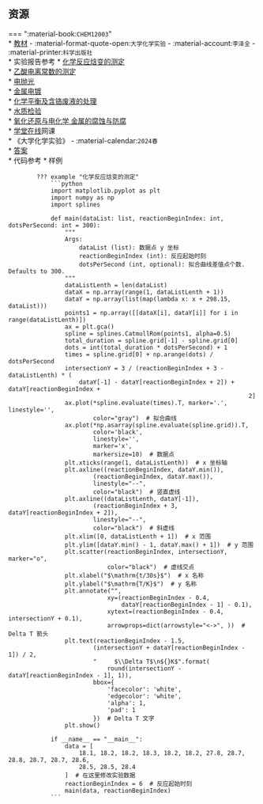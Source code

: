 ## 资源  
=== ":material-book:`CHEM12003`"  
    * [教材](https://api.hanximeng.com/lanzou/?url=https://cqu-openlib.lanzout.com/iWJ072ap8gpc&type=down) - :material-format-quote-open:`大学化学实验` - :material-account:`李泽全` - :material-printer:`科学出版社`  
    * 实验报告参考
        * [化学反应焓变的测定](https://api.hanximeng.com/lanzou/?url=https://cqu-openlib.lanzout.com/i3sFu2ap8ryh&type=down)  
        * [乙酸电离常数的测定](https://api.hanximeng.com/lanzou/?url=https://cqu-openlib.lanzout.com/iRZv42ap8reh&type=down)  
        * [电抛光](https://api.hanximeng.com/lanzou/?url=https://cqu-openlib.lanzout.com/irRHK2ap8v6d&type=down)  
        * [金属电镀](https://api.hanximeng.com/lanzou/?url=https://cqu-openlib.lanzout.com/inwDB2ap8w2f&type=down)  
        * [化学平衡及含铬废液的处理](https://api.hanximeng.com/lanzou/?url=https://cqu-openlib.lanzout.com/ihOfU2ap8sva&type=down)  
        * [水质检验](https://api.hanximeng.com/lanzou/?url=https://cqu-openlib.lanzout.com/ikddC2ap8ucd&type=down)  
        * [氧化还原与电化学 金属的腐蚀与防腐](https://api.hanximeng.com/lanzou/?url=https://cqu-openlib.lanzout.com/iVWAw2ap8tpa&type=down)  
    * [学堂在线](https://www.xuetangx.com/)网课  
        * 《大学化学实验》 - :material-calendar:`2024春`  
            * [答案](https://api.hanximeng.com/lanzou/?url=https://cqu-openlib.lanzout.com/i91Wn2ap8o7c&type=down)  
    * 代码参考
        <!--* 模块化部分
            ??? example "程序本体"
                ```python
                import matplotlib.pyplot as plt
                import numpy as np
                import splines
                def main(dataList: list, reactionBeginIndex: int, dotsPerSecond: int = 300):
                    """
                    Args:
                        dataList (list): 数据点 y 坐标
                        reactionBeginIndex (int): 反应起始时刻
                        dotsPerSecond (int, optional): 拟合曲线差值点个数. Defaults to 300.
                    """
                    dataListLenth = len(dataList)
                    dataX = np.array(range(1, dataListLenth + 1))
                    dataY = np.array(list(map(lambda x: x + 298.15, dataList)))
                    points1 = np.array([[dataX[i], dataY[i]] for i in range(dataListLenth)])
                    ax = plt.gca()
                    spline = splines.CatmullRom(points1, alpha=0.5)
                    total_duration = spline.grid[-1] - spline.grid[0]
                    dots = int(total_duration * dotsPerSecond) + 1
                    times = spline.grid[0] + np.arange(dots) / dotsPerSecond
                    intersectionY = 3 / (reactionBeginIndex + 3 - dataListLenth) * (
                        dataY[-1] - dataY[reactionBeginIndex + 2]) + dataY[reactionBeginIndex +
                                                                        2]
                    ax.plot(*spline.evaluate(times).T, marker='.', linestyle='',
                            color="gray")  # 拟合曲线
                    ax.plot(*np.asarray(spline.evaluate(spline.grid)).T,
                            color='black',
                            linestyle='',
                            marker='x',
                            markersize=10)  # 数据点
                    plt.xticks(range(1, dataListLenth))  # x 坐标轴
                    plt.axline((reactionBeginIndex, dataY.min()),
                            (reactionBeginIndex, dataY.max()),
                            linestyle="--",
                            color="black")  # 竖直虚线
                    plt.axline((dataListLenth, dataY[-1]),
                            (reactionBeginIndex + 3, dataY[reactionBeginIndex + 2]),
                            linestyle="--",
                            color="black")  # 斜虚线
                    plt.xlim([0, dataListLenth + 1])  # x 范围
                    plt.ylim([dataY.min() - 1, dataY.max() + 1])  # y 范围
                    plt.scatter(reactionBeginIndex, intersectionY, marker="o",
                                color="black")  # 虚线交点
                    plt.xlabel("$\mathrm{t/30s}$")  # x 名称
                    plt.ylabel("$\mathrm{T/K}$")  # y 名称
                    plt.annotate("",
                                xy=(reactionBeginIndex - 0.4,
                                    dataY[reactionBeginIndex - 1] - 0.1),
                                xytext=(reactionBeginIndex - 0.4, intersectionY + 0.1),
                                arrowprops=dict(arrowstyle="<->", ))  # Delta T 箭头
                    plt.text(reactionBeginIndex - 1.5,
                            (intersectionY + dataY[reactionBeginIndex - 1]) / 2,
                            "     $\\Delta T$\n${}K$".format(
                                round(intersectionY - dataY[reactionBeginIndex - 1], 1)),
                            bbox={
                                'facecolor': 'white',
                                'edgecolor': 'white',
                                'alpha': 1,
                                'pad': 1
                            })  # Delta T 文字
                    plt.show()
                if __name__ == "__main__":
                    data = [
                        18.1, 18.2, 18.2, 18.3, 18.2, 18.2, 27.8, 28.7, 28.8, 28.7, 28.7, 28.6,
                        28.5, 28.5, 28.4
                    ]  # 在这里修改实验数据
                    reactionBeginIndex = 6  # 反应起始时刻
                    main(data, reactionBeginIndex)
                ```-->
        * 样例  
        
            ??? example "化学反应焓变的测定"
                ```python
                import matplotlib.pyplot as plt
                import numpy as np
                import splines

                def main(dataList: list, reactionBeginIndex: int, dotsPerSecond: int = 300):
                    """
                    Args:
                        dataList (list): 数据点 y 坐标
                        reactionBeginIndex (int): 反应起始时刻
                        dotsPerSecond (int, optional): 拟合曲线差值点个数. Defaults to 300.
                    """
                    dataListLenth = len(dataList)
                    dataX = np.array(range(1, dataListLenth + 1))
                    dataY = np.array(list(map(lambda x: x + 298.15, dataList)))
                    points1 = np.array([[dataX[i], dataY[i]] for i in range(dataListLenth)])
                    ax = plt.gca()
                    spline = splines.CatmullRom(points1, alpha=0.5)
                    total_duration = spline.grid[-1] - spline.grid[0]
                    dots = int(total_duration * dotsPerSecond) + 1
                    times = spline.grid[0] + np.arange(dots) / dotsPerSecond
                    intersectionY = 3 / (reactionBeginIndex + 3 - dataListLenth) * (
                        dataY[-1] - dataY[reactionBeginIndex + 2]) + dataY[reactionBeginIndex +
                                                                        2]
                    ax.plot(*spline.evaluate(times).T, marker='.', linestyle='',
                            color="gray")  # 拟合曲线
                    ax.plot(*np.asarray(spline.evaluate(spline.grid)).T,
                            color='black',
                            linestyle='',
                            marker='x',
                            markersize=10)  # 数据点
                    plt.xticks(range(1, dataListLenth))  # x 坐标轴
                    plt.axline((reactionBeginIndex, dataY.min()),
                            (reactionBeginIndex, dataY.max()),
                            linestyle="--",
                            color="black")  # 竖直虚线
                    plt.axline((dataListLenth, dataY[-1]),
                            (reactionBeginIndex + 3, dataY[reactionBeginIndex + 2]),
                            linestyle="--",
                            color="black")  # 斜虚线
                    plt.xlim([0, dataListLenth + 1])  # x 范围
                    plt.ylim([dataY.min() - 1, dataY.max() + 1])  # y 范围
                    plt.scatter(reactionBeginIndex, intersectionY, marker="o",
                                color="black")  # 虚线交点
                    plt.xlabel("$\mathrm{t/30s}$")  # x 名称
                    plt.ylabel("$\mathrm{T/K}$")  # y 名称
                    plt.annotate("",
                                xy=(reactionBeginIndex - 0.4,
                                    dataY[reactionBeginIndex - 1] - 0.1),
                                xytext=(reactionBeginIndex - 0.4, intersectionY + 0.1),
                                arrowprops=dict(arrowstyle="<->", ))  # Delta T 箭头
                    plt.text(reactionBeginIndex - 1.5,
                            (intersectionY + dataY[reactionBeginIndex - 1]) / 2,
                            "     $\\Delta T$\n${}K$".format(
                                round(intersectionY - dataY[reactionBeginIndex - 1], 1)),
                            bbox={
                                'facecolor': 'white',
                                'edgecolor': 'white',
                                'alpha': 1,
                                'pad': 1
                            })  # Delta T 文字
                    plt.show()
                
                if __name__ == "__main__":
                    data = [
                        18.1, 18.2, 18.2, 18.3, 18.2, 18.2, 27.8, 28.7, 28.8, 28.7, 28.7, 28.6,
                        28.5, 28.5, 28.4
                    ]  # 在这里修改实验数据
                    reactionBeginIndex = 6  # 反应起始时刻
                    main(data, reactionBeginIndex)
                ```